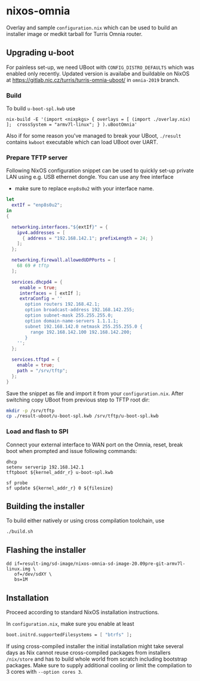# nixos-omnia

Overlay and sample `configuration.nix` which can be used to build an installer
image or medkit tarball for Turris Omnia router.

## Upgrading u-boot

For painless set-up, we need UBoot with `CONFIG_DISTRO_DEFAULTS`
which was enabled only recently. Updated version is availabe and buildable on NixOS
at https://gitlab.nic.cz/turris/turris-omnia-uboot/ in `omnia-2019` branch.

### Build

To build `u-boot-spl.kwb` use

```
nix-build -E '(import <nixpkgs> { overlays = [ (import ./overlay.nix) ];  crossSystem = "armv7l-linux"; } ).uBootOmnia'
```

Also if for some reason you've managed to break your UBoot, `./result` contains `kwboot` executable
which can load UBoot over UART.

### Prepare TFTP server

Following NixOS configuration snippet can be used to quickly set-up
private LAN using e.g. USB ethernet dongle. You can use any free interface
- make sure to replace `enp8s0u2` with your interface name.

```nix
let
  extIf = "enp8s0u2";
in
{

  networking.interfaces."${extIf}" = {
    ipv4.addresses = [
      { address = "192.168.142.1"; prefixLength = 24; }
    ];
  };

  networking.firewall.allowedUDPPorts = [
    68 69 # tftp
  ];

  services.dhcpd4 = {
     enable = true;
     interfaces = [ extIf ];
     extraConfig = ''
       option routers 192.168.42.1;
       option broadcast-address 192.168.142.255;
       option subnet-mask 255.255.255.0;
       option domain-name-servers 1.1.1.1;
       subnet 192.168.142.0 netmask 255.255.255.0 {
         range 192.168.142.100 192.168.142.200;
       }
    '';
  };

  services.tftpd = {
    enable = true;
    path = "/srv/tftp";
  };
}
```

Save the snippet as file and import it from your `configuration.nix`. After switching copy UBoot from previous step to TFTP root dir:

```bash
mkdir -p /srv/tftp
cp ./result-uboot/u-boot-spl.kwb /srv/tftp/u-boot-spl.kwb
```

### Load and flash to SPI

Connect your external interface to WAN port on the Omnia, reset, break boot when prompted and
issue following commands:

```
dhcp
setenv serverip 192.168.142.1
tftpboot ${kernel_addr_r} u-boot-spl.kwb

sf probe
sf update ${kernel_addr_r} 0 ${filesize}
```


## Building the installer

To build either natively or using cross compilation toolchain, use

```
./build.sh
```

## Flashing the installer

```
dd if=result-img/sd-image/nixos-omnia-sd-image-20.09pre-git-armv7l-linux.img \
   of=/dev/sdXY \
   bs=1M
```

## Installation

Proceed according to standard NixOS installation instructions.

In `configuration.nix`, make sure you enable at least

```nix
boot.initrd.supportedFilesystems = [ "btrfs" ];
```

If using cross-compiled installer the initial installation might take several days
as Nix cannot reuse cross-compiled packages from installers `/nix/store` and
has to build whole world from scratch including bootstrap packages. Make sure to
supply additional cooling or limit the compilation to 3 cores with `--option cores 3`.
